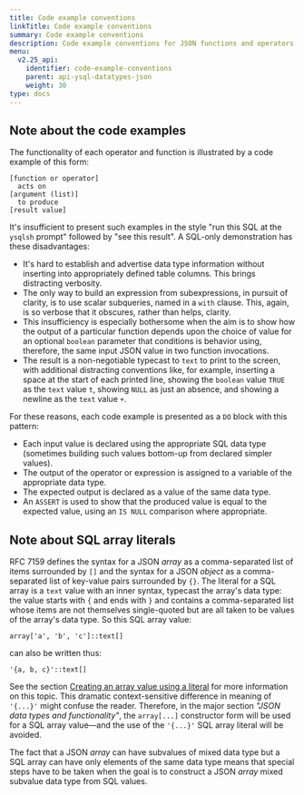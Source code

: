 ```yaml
---
title: Code example conventions
linkTitle: Code example conventions
summary: Code example conventions
description: Code example conventions for JSON functions and operators.
menu:
  v2.25_api:
    identifier: code-example-conventions
    parent: api-ysql-datatypes-json
    weight: 30
type: docs
---
```


## Note about the code examples

The functionality of each operator and function is illustrated by a code example of this form:

```
[function or operator]
  acts on
[argument (list)]
  to produce
[result value]
```

It's insufficient to present such examples in the style "run this SQL at the `ysqlsh` prompt" followed by "see this result". A SQL-only demonstration has these disadvantages:

- It's hard to establish and advertise data type information without inserting into appropriately defined table columns. This brings distracting verbosity.
- The only way to build an expression from subexpressions, in pursuit of clarity, is to use scalar subqueries, named in a `with` clause. This, again, is so verbose that it obscures, rather than helps, clarity.
- This insufficiency is especially bothersome when the aim is to show how the output of a particular function depends upon the choice of value for an optional `boolean` parameter that conditions is behavior using, therefore, the same input JSON value in two function invocations.
- The result is a non-negotiable typecast to `text` to print to the screen, with additional distracting conventions like, for example, inserting a space at the start of each printed line, showing the `boolean` value `TRUE` as the `text` value `t`, showing `NULL` as just an absence, and showing a newline as the `text` value `+`.

For these reasons, each code example is presented as a `DO` block with this pattern:

- Each input value is declared using the appropriate SQL data type (sometimes building such values bottom-up from declared simpler values).
- The output of the operator or expression is assigned to a variable of the appropriate data type.
- The expected output is declared as a value of the same data type.
- An `ASSERT` is used to show that the produced value is equal to the expected value, using an `IS NULL` comparison where appropriate.

## Note about SQL array literals

RFC 7159 defines the syntax for a JSON _array_ as a comma-separated list of items surrounded by `[]` and  the syntax for a JSON _object_ as a comma-separated list of key-value pairs surrounded by `{}`. The literal for a SQL array is a `text` value with an inner syntax, typecast the array's data type: the value starts with `{` and ends with `}` and contains a comma-separated list whose items are not themselves single-quoted but are all taken to be values of the array's data type. So this SQL array value:

```
array['a', 'b', 'c']::text[]
```

can also be written thus:

```
'{a, b, c}'::text[]
```

See the section [Creating an array value using a literal](../../type_array/literals) for more information on this topic. This dramatic context-sensitive difference in meaning of `'{...}'` might confuse the reader. Therefore, in the major section _"JSON data types and functionality"_, the `array[...]` constructor form will be used for a SQL array value—and the use of the `'{...}'` SQL array literal will be avoided.

The fact that a JSON _array_ can have subvalues of mixed data type but a SQL array can have only elements of the same data type means that special steps have to be taken when the goal is to construct a JSON _array_ mixed subvalue data type from SQL values.
